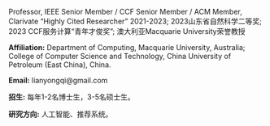 Professor, IEEE Senior Member / CCF Senior Member / ACM Member, Clarivate “Highly Cited Researcher” 2021-2023; 2023山东省自然科学二等奖; 2023 CCF服务计算“青年才俊奖”; 澳大利亚Macquarie University荣誉教授

**Affiliation:** Department of Computing, Macquarie University, Australia; College of Computer Science and Technology, China University of Petroleum (East China), China.

**Email:** lianyongqi&#64;gmail.com

**招生:** 每年1-2名博士生，3-5名硕士生。

**研究方向:** 人工智能、推荐系统。